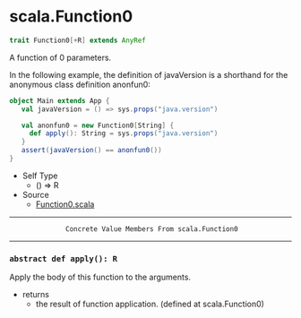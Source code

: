 
#                               scala.Function0                               #

```scala
trait Function0[+R] extends AnyRef
```

A function of 0 parameters.

In the following example, the definition of javaVersion is a shorthand for the
anonymous class definition anonfun0:

```scala
object Main extends App {
   val javaVersion = () => sys.props("java.version")

   val anonfun0 = new Function0[String] {
     def apply(): String = sys.props("java.version")
   }
   assert(javaVersion() == anonfun0())
}
```

* Self Type
  * () ⇒ R
* Source
  * [Function0.scala](https://github.com/scala/scala/tree/6d09a1ba5f/src/library/scala/Function0.scala#L1)


--------------------------------------------------------------------------------
                  Concrete Value Members From scala.Function0
--------------------------------------------------------------------------------


### `abstract def apply(): R`                                                ###

Apply the body of this function to the arguments.

* returns
  * the result of function application.
(defined at scala.Function0)
